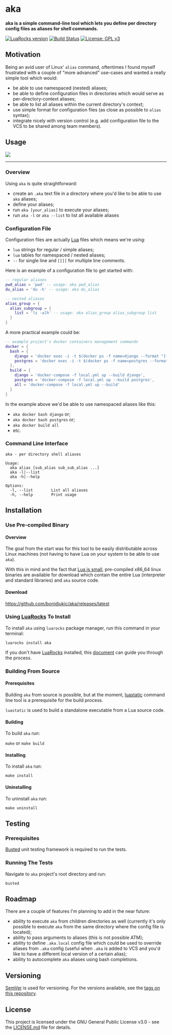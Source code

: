 # aka

**aka is a simple command-line tool which lets you define per directory config files as aliases for shell commands.**


[![LuaRocks version](https://img.shields.io/luarocks/v/bonidjukic/aka.svg)](https://luarocks.org/modules/bonidjukic/aka)
[![Build Status](https://travis-ci.org/bonidjukic/aka.svg?branch=master)](https://travis-ci.org/bonidjukic/aka)
[![License: GPL v3](https://img.shields.io/badge/License-GPLv3-blue.svg)](https://www.gnu.org/licenses/gpl-3.0)

## Motivation

Being an avid user of Linux' `alias` command, oftentimes I found myself frustrated with a couple of "more advanced" use-cases and wanted a really simple tool which would:

- be able to use namespaced (nested) aliases;
- be able to define configuration files in directories which would serve as per-directory-context aliases;
- be able to list all aliases within the current directory's context;
- use simple format for configuration files (as close as possible to `alias` syntax);
- integrate nicely with version control (e.g. add configuration file to the VCS to be shared among team members).

## Usage

<a href="https://asciinema.org/a/215736?autoplay=1" target="_blank"><img src="https://asciinema.org/a/215736.svg" /></a>

---

### Overview
Using `aka` is quite straightforward:

- create an `.aka` text file in a directory where you'd like to be able to use `aka` aliases;
- define your aliases;
- run `aka [your_alias]` to execute your aliases;
- run `aka -l` or `aka --list` to list all available aliases

### Configuration File

Configuration files are actually [Lua](https://www.lua.org/) files which means we're using:

- `lua` strings for regular / simple aliases;
- `lua` tables for namespaced / nested aliases;
- `--` for single line and `[[]]` for multiple line comments.

Here is an example of a configuration file to get started with:
```lua
-- regular aliases
pwd_alias = 'pwd' -- usage: aka pwd_alias
du_alias = 'du -h' -- usage: aka du_alias

-- nested aliases
alias_group = {
  alias_subgroup = {
    list = 'ls -alh' -- usage: aka alias_group alias_subgroup list
  }
}
```
A more practical example could be:

```lua
-- example project's docker containers management commands
docker = {
  bash = {
    django = 'docker exec -i -t $(docker ps -f name=django --format "{{.Names}}") /bin/bash',
    postgres = 'docker exec -i -t $(docker ps -f name=postgres --format "{{.Names}}") /bin/bash'
  },
  build = {
    django = 'docker-compose -f local.yml up --build django',
    postgres = 'docker-compose -f local.yml up --build postgres',
    all = 'docker-compose -f local.yml up --build'
  }
}
```

In the example above we'd be able to use namespaced aliases like this:
- `aka docker bash django` or;
- `aka docker bash postgres` or;
- `aka docker build all`
- etc.

### Command Line Interface

```
aka - per directory shell aliases

Usage:
  aka alias [sub_alias sub_sub_alias ...]
  aka -l|--list
  aka -h|--help

Options:
  -l, --list        List all aliases
  -h, --help        Print usage
```

## Installation

### Use Pre-compiled Binary

#### Overview

The goal from the start was for this tool to be easily distributable across Linux machines (not having to have Lua on your system to be able to use `aka`).

With this in mind and the fact that [Lua is small](https://www.lua.org/about.html), pre-compiled x86_64 linux binaries are available for download which contain the entire Lua (interpreter and standard libraries) and `aka` source code.

#### Download

https://github.com/bonidjukic/aka/releases/latest

### Using [LuaRocks](https://luarocks.org) To Install

To install `aka` using `luarocks` package manager, run this command in your terminal:

```
luarocks install aka
```

If you don't have [LuaRocks](https://luarocks.org)  installed, this [document](https://github.com/luarocks/luarocks/wiki/Download)  can guide you through the process.

### Building From Source

#### Prerequisites
Building `aka` from source is possible, but at the moment, [luastatic](https://github.com/ers35/luastatic) command line tool is a prerequisite for the build process.

`luastatic` is used to build a standalone executable from a Lua source code.

#### Building

To build `aka` run:

`make` or `make build`

#### Installing

To install `aka` run:

```make install```

#### Uninstalling

To uninstall `aka` run:

```make uninstall```

## Testing

### Prerequisites

[Busted](https://github.com/Olivine-Labs/busted) unit testing framework is required to run the tests.

### Running The Tests

Navigate to `aka` project's root directory and run:

```
busted
```

## Roadmap

There are a couple of features I'm planning to add in the near future:

- ability to execute `aka` from children directories as well (currently it's only possible to execute `aka` from the same directory where the config file is located);
- ability to pass arguments to aliases (this is not possible ATM);
- ability to define `.aka.local` config file which could be used to override aliases from `.aka` config (useful when `.aka` is added to VCS and you'd like to have a different local version of a certain alias);
- ability to autocomplete `aka` aliases using bash completions.

## Versioning

[SemVer](http://semver.org/) is used for versioning. For the versions available, see the [tags on this repository](https://github.com/bonidjukic/aka/tags).

## License

This project is licensed under the GNU General Public License v3.0 - see the [LICENSE.md](LICENSE.md) file for details.
